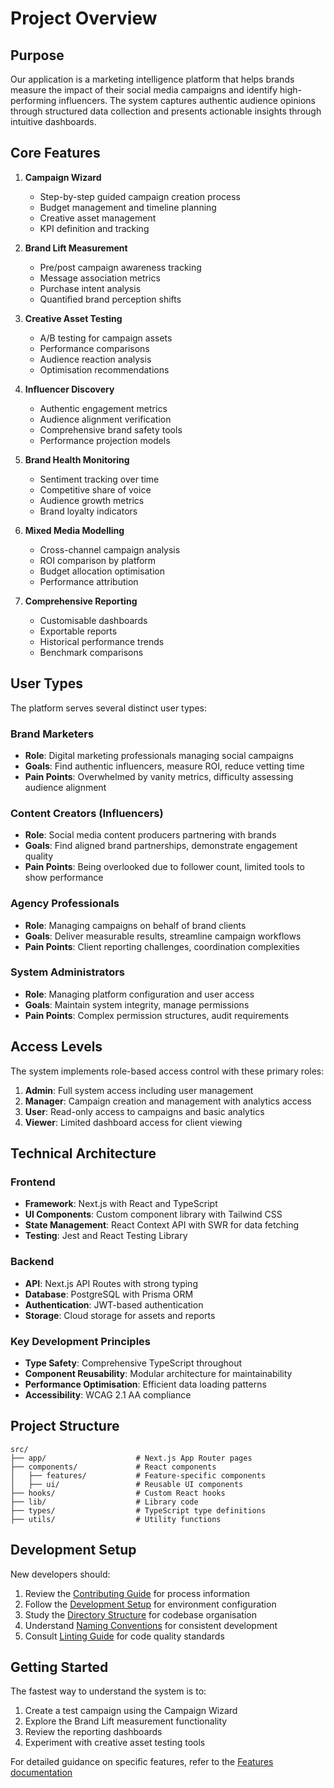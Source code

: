 # Project Overview

## Purpose

Our application is a marketing intelligence platform that helps brands measure the impact of their social media campaigns and identify high-performing influencers. The system captures authentic audience opinions through structured data collection and presents actionable insights through intuitive dashboards.

## Core Features

1. **Campaign Wizard**

   - Step-by-step guided campaign creation process
   - Budget management and timeline planning
   - Creative asset management
   - KPI definition and tracking

2. **Brand Lift Measurement**

   - Pre/post campaign awareness tracking
   - Message association metrics
   - Purchase intent analysis
   - Quantified brand perception shifts

3. **Creative Asset Testing**

   - A/B testing for campaign assets
   - Performance comparisons
   - Audience reaction analysis
   - Optimisation recommendations

4. **Influencer Discovery**

   - Authentic engagement metrics
   - Audience alignment verification
   - Comprehensive brand safety tools
   - Performance projection models

5. **Brand Health Monitoring**

   - Sentiment tracking over time
   - Competitive share of voice
   - Audience growth metrics
   - Brand loyalty indicators

6. **Mixed Media Modelling**

   - Cross-channel campaign analysis
   - ROI comparison by platform
   - Budget allocation optimisation
   - Performance attribution

7. **Comprehensive Reporting**
   - Customisable dashboards
   - Exportable reports
   - Historical performance trends
   - Benchmark comparisons

## User Types

The platform serves several distinct user types:

### Brand Marketers

- **Role**: Digital marketing professionals managing social campaigns
- **Goals**: Find authentic influencers, measure ROI, reduce vetting time
- **Pain Points**: Overwhelmed by vanity metrics, difficulty assessing audience alignment

### Content Creators (Influencers)

- **Role**: Social media content producers partnering with brands
- **Goals**: Find aligned brand partnerships, demonstrate engagement quality
- **Pain Points**: Being overlooked due to follower count, limited tools to show performance

### Agency Professionals

- **Role**: Managing campaigns on behalf of brand clients
- **Goals**: Deliver measurable results, streamline campaign workflows
- **Pain Points**: Client reporting challenges, coordination complexities

### System Administrators

- **Role**: Managing platform configuration and user access
- **Goals**: Maintain system integrity, manage permissions
- **Pain Points**: Complex permission structures, audit requirements

## Access Levels

The system implements role-based access control with these primary roles:

1. **Admin**: Full system access including user management
2. **Manager**: Campaign creation and management with analytics access
3. **User**: Read-only access to campaigns and basic analytics
4. **Viewer**: Limited dashboard access for client viewing

## Technical Architecture

### Frontend

- **Framework**: Next.js with React and TypeScript
- **UI Components**: Custom component library with Tailwind CSS
- **State Management**: React Context API with SWR for data fetching
- **Testing**: Jest and React Testing Library

### Backend

- **API**: Next.js API Routes with strong typing
- **Database**: PostgreSQL with Prisma ORM
- **Authentication**: JWT-based authentication
- **Storage**: Cloud storage for assets and reports

### Key Development Principles

- **Type Safety**: Comprehensive TypeScript throughout
- **Component Reusability**: Modular architecture for maintainability
- **Performance Optimisation**: Efficient data loading patterns
- **Accessibility**: WCAG 2.1 AA compliance

## Project Structure

```
src/
├── app/                    # Next.js App Router pages
├── components/             # React components
│   ├── features/           # Feature-specific components
│   ├── ui/                 # Reusable UI components
├── hooks/                  # Custom React hooks
├── lib/                    # Library code
├── types/                  # TypeScript type definitions
├── utils/                  # Utility functions
```

## Development Setup

New developers should:

1. Review the [Contributing Guide](./contributing.md) for process information
2. Follow the [Development Setup](./developer/setup.md) for environment configuration
3. Study the [Directory Structure](../architecture/directory-structure.md) for codebase organisation
4. Understand [Naming Conventions](./naming-conventions.md) for consistent development
5. Consult [Linting Guide](../reference/configs/linting-guide.md) for code quality standards

## Getting Started

The fastest way to understand the system is to:

1. Create a test campaign using the Campaign Wizard
2. Explore the Brand Lift measurement functionality
3. Review the reporting dashboards
4. Experiment with creative asset testing tools

For detailed guidance on specific features, refer to the [Features documentation](../features/)
